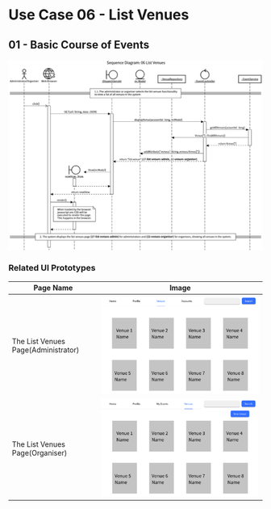 # Use Case 06 - List Venues
## 01 - Basic Course of Events

![List Venues - Basic Course of Events](/03-design/usecases/images/06-use-case-ListVenues.png)


### Related UI Prototypes
| Page Name                           | Image                                                                 |
|-------------------------------------|-----------------------------------------------------------------------|
| The List Venues Page(Administrator) | ![17-list-venues-admin](/01-requirements/UI/17-list-venues-admin.png) |
| The List Venues Page(Organiser)     | ![22-venues-organiser](/01-requirements/UI/22-venues-organiser.png)   |
